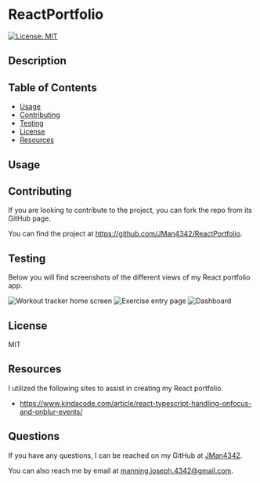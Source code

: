 # ReactPortfolio

[![License: MIT](https://img.shields.io/badge/License-MIT-yellow.svg)](https://opensource.org/licenses/MIT)


## Description




## Table of Contents

- [Usage](#usage)
- [Contributing](#contributing)
- [Testing](#testing)
- [License](#license)
- [Resources](#resources)


## Usage




## Contributing

If you are looking to contribute to the project, you can fork the repo from its GitHub page.

You can find the project at https://github.com/JMan4342/ReactPortfolio.


## Testing

Below you will find screenshots of the different views of my React portfolio app.

![Workout tracker home screen](./public/assets/homePage.jpeg)
![Exercise entry page](./public/assets/selectExercise.jpeg)
![Dashboard](./public/assets/dashboard.jpeg)


## License

MIT


## Resources

I utilized the following sites to assist in creating my React portfolio.

- https://www.kindacode.com/article/react-typescript-handling-onfocus-and-onblur-events/



## Questions

If you have any questions, I can be reached on my GitHub at [JMan4342](https://github.com/JMan4342).

You can also reach me by email at manning.joseph.4342@gmail.com.